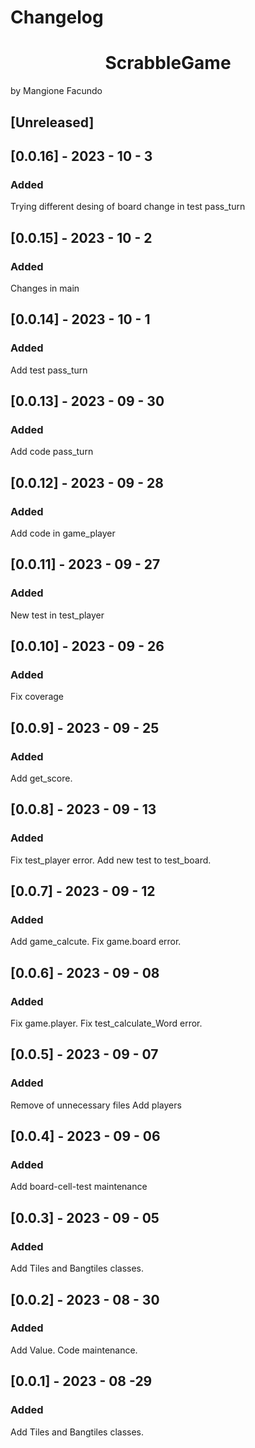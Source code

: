 # Changelog
<h1 align="center"> ScrabbleGame </h1>
by Mangione Facundo


## [Unreleased]

## [0.0.16] - 2023 - 10 - 3

### Added 

Trying different desing of board
change in test pass_turn

## [0.0.15] - 2023 - 10 - 2

### Added

Changes in main

## [0.0.14] - 2023 - 10 - 1

### Added

Add test pass_turn

## [0.0.13] - 2023 - 09 - 30

### Added

Add code pass_turn

## [0.0.12] - 2023 - 09 - 28

### Added

Add code in game_player

## [0.0.11] - 2023 - 09 - 27

### Added

New test in test_player

## [0.0.10] - 2023 - 09 - 26

### Added

Fix coverage 

## [0.0.9] - 2023 - 09 - 25

### Added

Add get_score.

## [0.0.8] - 2023 - 09 - 13

### Added

Fix test_player error.
Add new test to test_board.

## [0.0.7] - 2023 - 09 - 12

### Added

Add game_calcute.
Fix game.board error.


## [0.0.6] - 2023 - 09 - 08

### Added

Fix game.player.
Fix test_calculate_Word error.

## [0.0.5] - 2023 - 09 - 07

### Added

Remove of unnecessary files
Add players


## [0.0.4] - 2023 - 09 - 06

### Added

Add board-cell-test
maintenance
## [0.0.3] - 2023 - 09 - 05

### Added

Add Tiles and Bangtiles classes.

## [0.0.2] - 2023 - 08 - 30

### Added

Add Value.
Code maintenance.

## [0.0.1] - 2023 - 08 -29

### Added

Add Tiles and Bangtiles classes.


